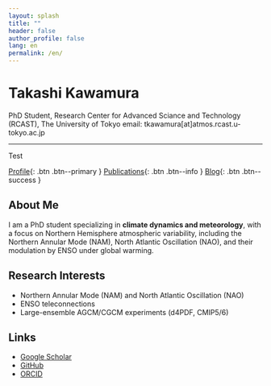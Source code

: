 ```yaml
---
layout: splash
title: ""
header: false
author_profile: false
lang: en
permalink: /en/
---
```


# Takashi Kawamura  
PhD Student, Research Center for Advanced Sciance and Technology (RCAST), The University of Tokyo 
email: tkawamura[at]atmos.rcast.u-tokyo.ac.jp

---
Test

[Profile](/en/profile/){: .btn .btn--primary }
[Publications](/en/publications/){: .btn .btn--info }
[Blog](/en/blog/){: .btn .btn--success }

<section>
  <h2>About Me</h2>
  <p>
    I am a PhD student specializing in <strong>climate dynamics and meteorology</strong>,
    with a focus on Northern Hemisphere atmospheric variability, including the Northern Annular Mode (NAM),
    North Atlantic Oscillation (NAO), and their modulation by ENSO under global warming.
  </p>
</section>

<section>
  <h2>Research Interests</h2>
  <ul>
    <li>Northern Annular Mode (NAM) and North Atlantic Oscillation (NAO)</li>
    <li>ENSO teleconnections</li>
    <li>Large-ensemble AGCM/CGCM experiments (d4PDF, CMIP5/6)</li>
  </ul>
</section>

<section>
  <h2>Links</h2>
  <ul>
    <li><a href="https://scholar.google.com/" target="_blank">Google Scholar</a></li>
    <li><a href="https://github.com/" target="_blank">GitHub</a></li>
    <li><a href="https://orcid.org/" target="_blank">ORCID</a></li>
  </ul>
</section>